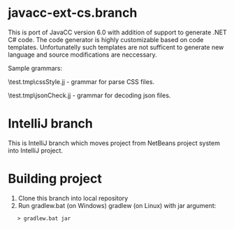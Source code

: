 # javacc-ext-cs.branch  
This is port of JavaCC version 6.0 with addition of support to generate .NET C# code.
The code generator is highly customizable based on code templates. Unfortunatelly such templates are not sufficent
to generate new language and source modifications are neccessary.

Sample grammars:

\test.tmp\cssStyle.jj  - grammar for parse CSS files.

\test.tmp\jsonCheck.jj  - grammar for decoding json files.

# IntelliJ branch
This is IntelliJ branch which moves project from NetBeans project system into IntelliJ project.

# Building project

1. Clone this branch into local repository
2. Run gradlew.bat (on Windows) gradlew (on Linux) with jar argument:
```
   > gradlew.bat jar
```

